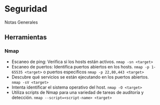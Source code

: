 # Seguridad
Notas Generales


## Herramientas

### Nmap

- Escaneo de ping: Verifica si los hosts están activos. ``` nmap -sn <target> ```
- Escaneo de puertos: Identifica puertos abiertos en los hosts. ``` nmap -p 1-65535 <target> ```  o puertos especificos ``` nmap -p 22,80,443 <target> ```
- Descubre qué servicios se están ejecutando en los puertos abiertos. ``` nmap -sV <target> ```
- Intenta identificar el sistema operativo del host. ``` nmap -O <target> ```
- Utiliza scripts de Nmap para una variedad de tareas de auditoría y detección. ``` nmap --script=<script-name> <target> ```
